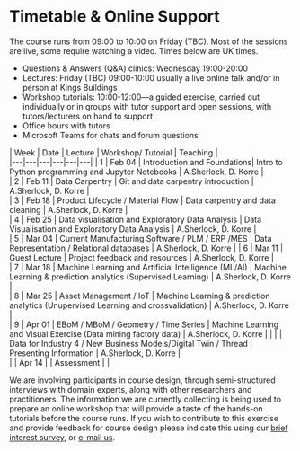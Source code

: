 # Timetable & Online Support

The course runs from 09:00 to 10:00 on Friday (TBC). <!-- Any activity will happen online on Collaborate. Collaborate can be accessed through this link:(LINK) -->
Most of the sessions are live, some require watching a video.
Times below are UK times.
* Questions & Answers (Q&A) clinics: Wednesday 19:00-20:00
* Lectures: Friday (TBC) 09:00-10:00 usually a live online talk and/or in person at Kings Buildings
* Workshop tutorials: 10:00-12:00—a guided exercise, carried out individually or in groups with tutor support and open sessions, with tutors/lecturers on hand to support
* Office hours with tutors
* Microsoft Teams for chats and forum questions

|  Week | Date | Lecture | Workshop/ Tutorial  | Teaching  |    
|---|---|---|---|---|---|
| 1 |  Feb 04 | Introduction and Foundations| Intro to Python programming and Jupyter Notebooks  | A.Sherlock, D. Korre  |  
| 2 | Feb 11  | Data Carpentry |  Git and data carpentry introduction |  A.Sherlock, D. Korre  |   
| 3 | Feb 18  | Product Lifecycle / Material Flow  |  Data carpentry and data cleaning |  A.Sherlock, D. Korre  |   
| 4 | Feb 25  | Data visualisation and Exploratory Data Analysis  | Data Visualisation and Exploratory Data Analysis  |  A.Sherlock, D. Korre  |   
| 5 | Mar 04  | Current Manufacturing Software / PLM / ERP /MES  |  Data Representation / Relational databases |  A.Sherlock, D. Korre  |
| 6 | Mar 11  | Guest Lecture  | Project feedback and resources  | A.Sherlock, D. Korre  |    
| 7 | Mar 18  | Machine Learning and Artificial Intelligence (ML/AI)  | Machine Learning & prediction analytics (Supervised Learning)   | A.Sherlock, D. Korre  |   
| 8 | Mar 25  | Asset Management / IoT  | Machine Learning & prediction analytics (Unupervised Learning and crossvalidation)  | A.Sherlock, D. Korre   |   
| 9 | Apr 01  | EBoM / MBoM / Geometry / Time Series | Machine Learning and Visual Exercise (Data mining factory data)  |  A.Sherlock, D. Korre  | 
|  |   | Data for Industry 4 / New Business Models/Digital Twin / Thread |  Presenting Information  | A.Sherlock, D. Korre   |   
|  | Apr 14  |   | Assessment |  |   


<!-- Visual literacy and culture, visualisation design and target audience all account for differences in interpretation and use of visualisations. How do you design to ensure your audience receives the message you intend to deliver?

Our approach to teaching data visualisation is to present first foundational lectures in data visualisation, to build or improve on visual literacy. Successfully designing and implementing visualisations that inform the end user and/or support decision-making and task completion requires a combination of creativity, a scientific approach to methodology, context awareness and/or domain expertise.

We have learnt from experience in the field that a hands-on approach, often harnessing multiple perspectives on a data visualisation task, provides an advantage. Participants may complete the course at a distance and through online access of material (including recorded tutorials and demonstrations) and delivery of assignments and projects only. We will add value with a blended approach that supplement online learning with dedicated discussion and tutorial sessions, workshops and invited seminars, and individual "consultancy" sessions, via a virtual classroom. -->

We are involving participants in course design, through semi-structured interviews with domain experts, along with other researchers and practitioners. The information we are currently collecting is being used to prepare an online workshop that will provide a taste of the hands-on tutorials before the course runs. If you wish to contribute to this exercise and provide feedback for course design please indicate this using our [brief interest survey](https://forms.gle/9ZWPn8fDHZiDXNBR9), or [e-mail us](mailto:datascimanu@gmail.com).
